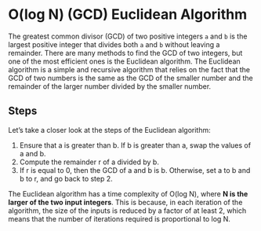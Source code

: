 # O(log N) (GCD) Euclidean Algorithm

The greatest common divisor (GCD) of two positive integers `a` and `b` is the largest positive integer that divides both `a` and `b` without leaving a remainder. There are many methods to find the GCD of two integers, but one of the most efficient ones is the Euclidean algorithm. The Euclidean algorithm is a simple and recursive algorithm that relies on the fact that the GCD of two numbers is the same as the GCD of the smaller number and the remainder of the larger number divided by the smaller number.

## Steps

Let’s take a closer look at the steps of the Euclidean algorithm:

1. Ensure that a is greater than b. If b is greater than a, swap the values of a and b.
2. Compute the remainder r of a divided by b.
3. If r is equal to 0, then the GCD of a and b is b. Otherwise, set a to b and b to r, and go back to step 2.

The Euclidean algorithm has a time complexity of O(log N), where **N is the larger of the two input integers**. This is because, in each iteration of the algorithm, the size of the inputs is reduced by a factor of at least 2, which means that the number of iterations required is proportional to log N.
